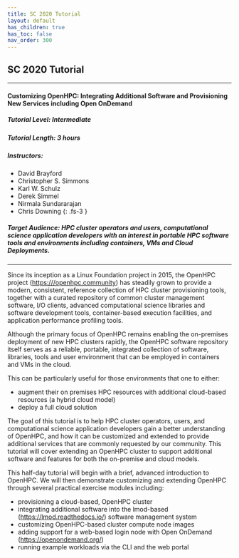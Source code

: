 ```yaml
---
title: SC 2020 Tutorial
layout: default
has_children: true
has_toc: false
nav_order: 300
---
```


## SC 2020 Tutorial

---
#### Customizing OpenHPC: Integrating Additional Software and Provisioning New Services including Open OnDemand
##### Tutorial Level: Intermediate
##### Tutorial Length: 3 hours
##### Instructors:

* David Brayford
* Christopher S. Simmons
* Karl W. Schulz
* Derek Simmel
* Nirmala Sundararajan
* Chris Downing
{: .fs-3 }

##### Target Audience: HPC cluster operators and users, computational science application developers with an interest in portable HPC software tools and environments including containers, VMs and Cloud Deployments.


---

Since its inception as a Linux Foundation project in 2015, the OpenHPC project (<https:///openhpc.community>) 
has steadily grown to provide a modern, consistent, reference collection of HPC cluster provisioning tools, 
together with a curated repository of common cluster management software, I/O clients, advanced computational 
science libraries and software development tools, container-based execution facilities, and application 
performance profiling tools.

Although the primary focus of OpenHPC remains enabling the on-premises deployment of new HPC clusters rapidly, 
the OpenHPC software repository itself serves as a reliable, portable, integrated collection of software, 
libraries, tools and user environment that can be employed in containers and VMs in the cloud. 

This can be particularly useful for those environments that one to either:
* augment their on premises HPC resources with additional cloud-based resources (a hybrid cloud model)
* deploy a full cloud solution

The goal of this tutorial is to help HPC cluster operators, users, and computational science application 
developers gain a better understanding of OpenHPC, and how it can be customized and extended to provide 
additional services that are commonly requested by our community. This tutorial will cover extending an 
OpenHPC cluster to support additional software and features for both the on-premise and cloud models.

This half-day tutorial will begin with a brief, advanced introduction to OpenHPC. 
We will then demonstrate customizing and extending OpenHPC through several practical exercise modules 
including:
* provisioning a cloud-based, OpenHPC cluster
* integrating additional software into the lmod-based (<https://lmod.readthedocs.io/>)
software management system
* customizing OpenHPC-based cluster compute node images
* adding support for a web-based login node with Open OnDemand (<https://openondemand.org/>)
* running example workloads via the CLI and the web portal

